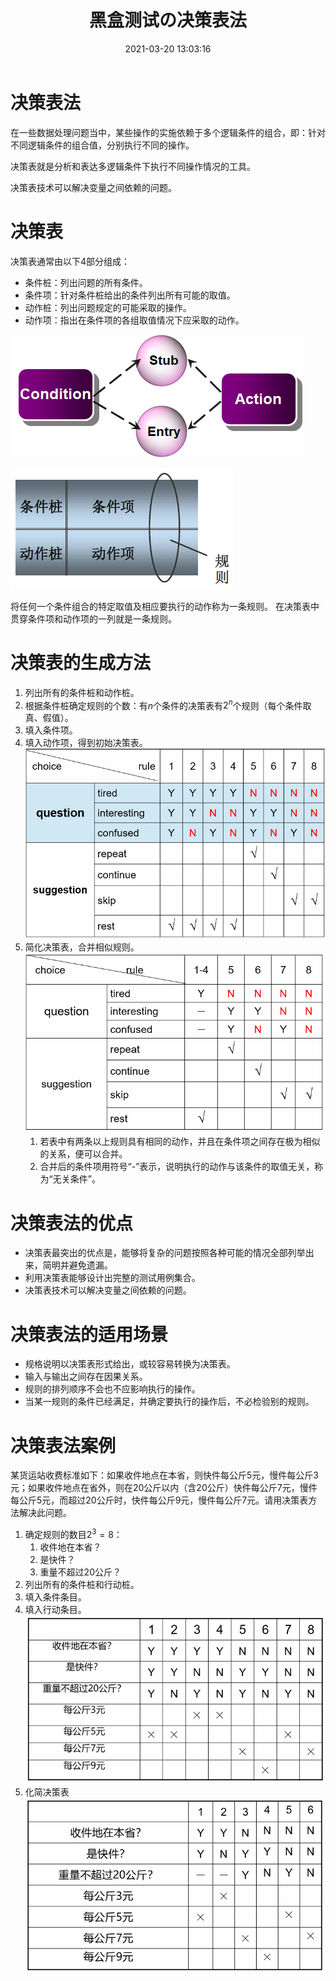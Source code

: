 ﻿---
title: 黑盒测试の决策表法
date: 2021-03-20 13:03:16
summary: 本文分享黑盒测试的决策表法。
tags:
- 软件测试
- 软件工程
categories:
- 软件工程
---

# 决策表法

在一些数据处理问题当中，某些操作的实施依赖于多个逻辑条件的组合，即：针对不同逻辑条件的组合值，分别执行不同的操作。

决策表就是分析和表达多逻辑条件下执行不同操作情况的工具。

决策表技术可以解决变量之间依赖的问题。

# 决策表

决策表通常由以下4部分组成：
- 条件桩：列出问题的所有条件。
- 条件项：针对条件桩给出的条件列出所有可能的取值。
- 动作桩：列出问题规定的可能采取的操作。
- 动作项：指出在条件项的各组取值情况下应采取的动作。

![](../../../images/软件工程/软件测试/黑盒测试の决策表法/1.png)

![](../../../images/软件工程/软件测试/黑盒测试の决策表法/2.png)

将任何一个条件组合的特定取值及相应要执行的动作称为一条规则。
在决策表中贯穿条件项和动作项的一列就是一条规则。

# 决策表的生成方法

1. 列出所有的条件桩和动作桩。
2. 根据条件桩确定规则的个数：有$n$个条件的决策表有$2^{n}$个规则（每个条件取真、假值）。
3. 填入条件项。
4. 填入动作项，得到初始决策表。
![](../../../images/软件工程/软件测试/黑盒测试の决策表法/3.png)
5. 简化决策表，合并相似规则。
![](../../../images/软件工程/软件测试/黑盒测试の决策表法/4.png)
    1. 若表中有两条以上规则具有相同的动作，并且在条件项之间存在极为相似的关系，便可以合并。
    2. 合并后的条件项用符号“-”表示，说明执行的动作与该条件的取值无关，称为“无关条件”。

# 决策表法的优点

- 决策表最突出的优点是，能够将复杂的问题按照各种可能的情况全部列举出来，简明并避免遗漏。
- 利用决策表能够设计出完整的测试用例集合。
- 决策表技术可以解决变量之间依赖的问题。

# 决策表法的适用场景

- 规格说明以决策表形式给出，或较容易转换为决策表。
- 输入与输出之间存在因果关系。
- 规则的排列顺序不会也不应影响执行的操作。
- 当某一规则的条件已经满足，并确定要执行的操作后，不必检验别的规则。

# 决策表法案例

某货运站收费标准如下：如果收件地点在本省，则快件每公斤5元，慢件每公斤3元；如果收件地点在省外，则在20公斤以内（含20公斤）快件每公斤7元，慢件每公斤5元，而超过20公斤时，快件每公斤9元，慢件每公斤7元。请用决策表方法解决此问题。

1. 确定规则的数目$2^{3}=8$：
    1. 收件地在本省？
    2. 是快件？
    3. 重量不超过20公斤？
2. 列出所有的条件桩和行动桩。
3. 填入条件条目。
4. 填入行动条目。
![](../../../images/软件工程/软件测试/黑盒测试の决策表法/5.png)
5. 化简决策表
![](../../../images/软件工程/软件测试/黑盒测试の决策表法/6.png)
